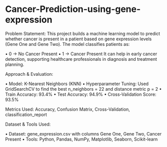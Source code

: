 # Cancer-Prediction-using-gene-expression

Problem Statement:
This project builds a machine learning model to predict whether cancer is present in a patient based on gene expression levels (Gene One and Gene Two). The model classifies patients as:

•	0 → No Cancer Present
•	1 → Cancer Present
It can help in early cancer detection, supporting healthcare professionals in diagnosis and treatment planning.

Approach & Evaluation:

•	Model: K-Nearest Neighbors (KNN)
• Hyperparameter Tuning: Used GridSearchCV to find the best n_neighbors = 22 and distance metric p = 2
•	Train Accuracy: 93.4%
•	Test Accuracy: 94.9%
•	Cross-Validation Score: 93.5%

Metrics Used: Accuracy, Confusion Matrix, Cross-Validation, classification_report

Dataset & Tools Used:

•	Dataset: gene_expression.csv with columns Gene One, Gene Two, Cancer Present
•	Tools: Python, Pandas, NumPy, Matplotlib, Seaborn, Scikit-learn

